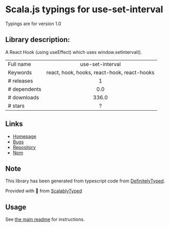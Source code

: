 
# Scala.js typings for use-set-interval

Typings are for version 1.0

## Library description:
A React Hook (using useEffect) which uses window.setInterval().

|                    |                 |
| ------------------ | :-------------: |
| Full name          | use-set-interval |
| Keywords           | react, hook, hooks, react-hook, react-hooks |
| # releases         | 1 |
| # dependents       | 0.0 |
| # downloads        | 336.0 |
| # stars            | ? |

## Links
- [Homepage](https://gitlab.com/chilts/reacthooks#readme)
- [Bugs](https://gitlab.com/chilts/reacthooks/issues)
- [Repository](https://gitlab.com/chilts/reacthooks)
- [Npm](https://www.npmjs.com/package/use-set-interval)
    


## Note
This library has been generated from typescript code from [DefinitelyTyped](https://definitelytyped.org).

Provided with :purple_heart: from [ScalablyTyped](https://github.com/oyvindberg/ScalablyTyped)

## Usage
See [the main readme](../../readme.md) for instructions.


